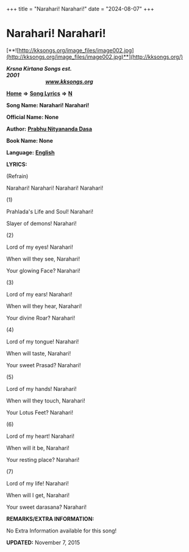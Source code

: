 +++
title = "Narahari! Narahari!"
date = "2024-08-07"
+++

# Narahari! Narahari!
[**![http://kksongs.org/image_files/image002.jpg](http://kksongs.org/image_files/image002.jpg)**](http://kksongs.org/)

**_Krsna Kirtana Songs est. 2001_**                                                                                                                                                 **_www.kksongs.org_**

[**Home**](http://kksongs.org/) **⇒** [**Song Lyrics**](http://kksongs.org/lyrics.html) **⇒** [**N**](http://kksongs.org/songs/song_n.html)

**Song Name: Narahari! Narahari!**

**Official Name: None**

**Author:** [**Prabhu Nityananda Dasa**](http://kksongs.org/authors/list/prabhu_nityananda.html)

**Book Name: None**

**Language:** [**English**](http://kksongs.org/language/list/english.html)

**LYRICS:**

(Refrain)

Narahari! Narahari! Narahari! Narahari!

(1)

Prahlada's Life and Soul! Narahari!

Slayer of demons! Narahari!

(2)

Lord of my eyes! Narahari!

When will they see, Narahari!

Your glowing Face? Narahari!

(3)

Lord of my ears! Narahari!

When will they hear, Narahari!

Your divine Roar? Narahari!

(4)

Lord of my tongue! Narahari!

When will taste, Narahari!

Your sweet Prasad? Narahari!

(5)

Lord of my hands! Narahari!

When will they touch, Narahari!

Your Lotus Feet? Narahari!

(6)

Lord of my heart! Narahari!

When will it be, Narahari!

Your resting place? Narahari!

(7)

Lord of my life! Narahari!

When will I get, Narahari!

Your sweet darasana? Narahari!

**REMARKS/EXTRA INFORMATION:**

No Extra Information available for this song!

**UPDATED:** November 7, 2015
